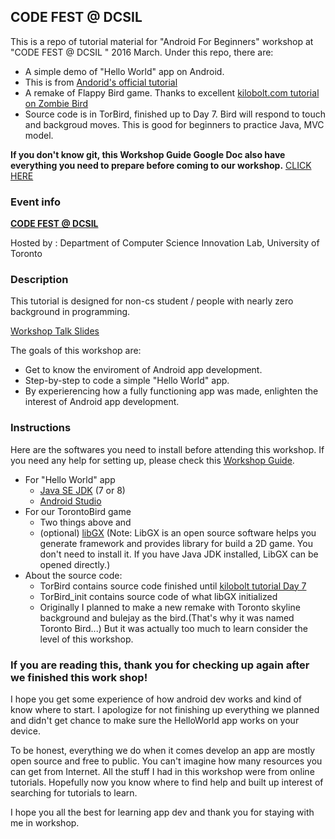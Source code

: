 ## CODE FEST @ DCSIL

This is a repo of tutorial material for "Android For Beginners" workshop at "CODE FEST @ DCSIL " 2016 March. 
Under this repo, there are:
* A simple demo of "Hello World" app on Android.
 * This is from [Andorid's official tutorial](https://developer.android.com/training/basics/firstapp/index.html) 
* A remake of Flappy Bird game. Thanks to excellent [kilobolt.com tutorial on Zombie Bird](http://www.kilobolt.com/introduction.html)
 * Source code is in TorBird, finished up to Day 7. Bird will respond to touch and backgroud moves. This is good for beginners to practice Java, MVC model. 

**If you don't know git, this Workshop Guide Google Doc also have everything you need to prepare before coming to our workshop.** [CLICK HERE](https://docs.google.com/document/d/1MoGgyrd5sMHsREQdDpVFPl_COFt-givCA4FoYwoduYQ/edit)

### Event info
[**CODE FEST @ DCSIL**](https://www.eventbrite.ca/e/codefest-dcsil-tickets-21589993251)

Hosted by : Department of Computer Science Innovation Lab, University of Toronto

### Description
This tutorial is designed for non-cs student / people with nearly zero background in programming.

[Workshop Talk Slides](https://docs.google.com/presentation/d/1mJ_eGwer4y4DhtkxJeQInO7C5v_d0S7ZvVETHBKMSN0/edit?usp=sharing) 

The goals of this workshop are:
* Get to know the enviroment of Android app development.
* Step-by-step to code a simple "Hello World" app.
* By experierencing how a fully functioning app was made, enlighten the interest of Android app development.


### Instructions
Here are the softwares you need to install before attending this workshop. If you need any help for setting up, please check this [Workshop Guide](https://docs.google.com/presentation/d/1s8QOGu1r68Q9Ff6SYWhvAjYlxg9XREKiomtVIiU7XzM/edit?usp=sharing).


* For "Hello World" app
  * [Java SE JDK](http://www.oracle.com/technetwork/java/javase/downloads/index.html) (7 or 8)
  * [Android Studio](http://developer.android.com/sdk/index.html#top)
* For our TorontoBird game
  * Two things above and  
  * (optional) [libGX](https://libgdx.badlogicgames.com/download.html) (Note: LibGX is an open source software helps you generate framework and provides library for build a 2D game. You don't need to install it. If you have Java JDK installed, LibGX can be opened directly.)
* About the source code:
  * TorBird contains source code finished until [kilobolt tutorial Day 7](http://www.kilobolt.com/introduction.html)
  * TorBird_init contains source code of what libGX initialized
  * Originally I planned to make a new remake with Toronto skyline background and bulejay as the bird.(That's why it was named Toronto Bird...) But it was actually too much to learn consider the level of this workshop.
  

### If you are reading this, thank you for checking up again after we finished this work shop!
I hope you get some experience of how android dev works and kind of know where to start. I apologize for not finishing up everything we planned and didn't get chance to make sure the HelloWorld app works on your device. 

To be honest, everything we do when it comes develop an app are mostly open source and free to public. You can't imagine how many resources you can get from Internet. All the stuff I had in this workshop were from online tutorials. Hopefully now you know where to find help and built up interest of searching for tutorials to learn.

I hope you all the best for learning app dev and thank you for staying with me in workshop.




